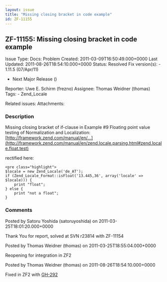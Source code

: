 ```yaml
---
layout: issue
title: "Missing closing bracket in code example"
id: ZF-11155
---
```


ZF-11155: Missing closing bracket in code example
-------------------------------------------------

 Issue Type: Docs: Problem Created: 2011-03-09T16:50:49.000+0000 Last Updated: 2011-08-26T18:54:10.000+0000 Status: Resolved Fix version(s): - 1.11.5 (07/Apr/11)
- Next Major Release ()
 
 Reporter:  Uwe E. Schirm (frezno)  Assignee:  Thomas Weidner (thomas)  Tags: - Zend\_Locale
 
 Related issues: 
 Attachments: 
### Description

Missing closing bracket of if-clause in Example #9 Floating point value testing of Normalization and Localization: [http://framework.zend.com/manual/en/…](http://framework.zend.com/manual/en/zend.locale.parsing.html#zend.locale.float.test)

rectified here:

 
    <pre class="highlight">
    $locale = new Zend_Locale('de_AT');
    if (Zend_Locale_Format::isFloat('13.445,36', array('locale' => $locale))) {
        print "float";
    } else {
        print "not a float";
    }


 

 

### Comments

Posted by Satoru Yoshida (satoruyoshida) on 2011-03-25T18:01:20.000+0000

Thank You for report, solved at SVN r23814 with ZF-11154

 

 

Posted by Thomas Weidner (thomas) on 2011-03-25T18:55:04.000+0000

Reopening for integration in ZF2

 

 

Posted by Thomas Weidner (thomas) on 2011-08-26T18:54:10.000+0000

Fixed in ZF2 with [GH-292](https://github.com/zendframework/zf2/pull/292)

 

 